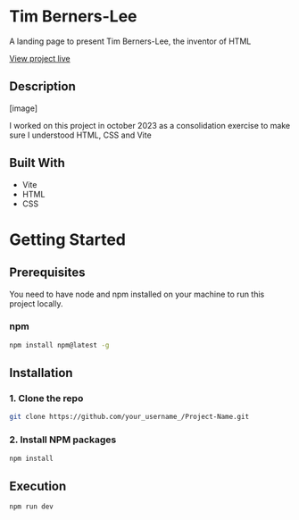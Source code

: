<!-- ABOUT THE PROJECT -->
# Tim Berners-Lee

A landing page to present Tim Berners-Lee, the inventor of HTML

[View project live](https://louis-va.github.io/tim-berners-lee/)

## Description

[image]

I worked on this project in october 2023 as a consolidation exercise to make sure I understood HTML, CSS and Vite


## Built With

* Vite
* HTML
* CSS



<!-- GETTING STARTED -->
# Getting Started

## Prerequisites

You need to have node and npm installed on your machine to run this project locally.  

### npm
  ```sh
  npm install npm@latest -g
  ```

## Installation

### 1. Clone the repo
```sh
git clone https://github.com/your_username_/Project-Name.git
```
### 2. Install NPM packages
```sh
npm install
```

## Execution 
```sh
npm run dev
```
